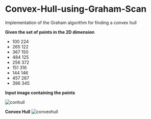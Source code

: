 # Convex-Hull-using-Graham-Scan
Implementation of the Graham algorithm for finding a convex hull

**Given the set of points in the 2D dimension**

- 100 224
- 265 122
- 367 150
- 484 125
- 256 372
- 151 316
- 144 146
- 457 267
- 396 345

**Input image containing the points**

![conhull](https://user-images.githubusercontent.com/33591235/48665864-5552e200-eadc-11e8-9bdd-60f426451c50.png)

**Convex Hull**
![convexhull](https://user-images.githubusercontent.com/33591235/48665916-5f291500-eadd-11e8-835f-5e05e91f211c.png)

